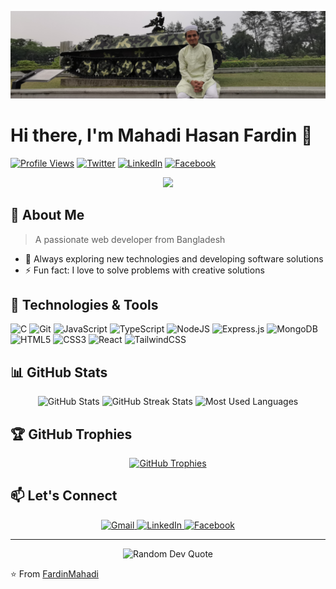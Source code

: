 <!-- Banner Image -->
![Mahadi Hasan Fardin's Banner](https://github.com/FardinMahadi/FardinMahadi/blob/main/banner.jpg)

# Hi there, I'm Mahadi Hasan Fardin 👋

[![Profile Views](https://komarev.com/ghpvc/?username=fardinmahadi&label=Profile%20views&color=0e75b6&style=flat)](https://github.com/FardinMahadi)
[![Twitter](https://img.shields.io/badge/Twitter-%231DA1F2.svg?logo=Twitter&logoColor=white)](https://twitter.com/@h73886191_hasan)
[![LinkedIn](https://img.shields.io/badge/LinkedIn-%230077B5.svg?logo=linkedin&logoColor=white)](https://linkedin.com/in/mahadi-hasan-fardin)
[![Facebook](https://img.shields.io/badge/Facebook-%231877F2.svg?logo=Facebook&logoColor=white)](https://fb.com/mahadihasanfardin2)

<div align="center">
  <img src="https://readme-typing-svg.herokuapp.com/?lines=Passionate+Web+Developer;MERN+Stack+Enthusiast;Always+learning+new+things&font=Fira%20Code&center=true&width=440&height=45&color=f75c7e&vCenter=true&size=22">
</div>

## 💫 About Me

> A passionate web developer from Bangladesh

- 🚀 Always exploring new technologies and developing software solutions
- ⚡ Fun fact: I love to solve problems with creative solutions

## 🔧 Technologies & Tools

![C](https://img.shields.io/badge/c-%2300599C.svg?style=for-the-badge&logo=c&logoColor=white)
![Git](https://img.shields.io/badge/git-%23F05033.svg?style=for-the-badge&logo=git&logoColor=white)
![JavaScript](https://img.shields.io/badge/javascript-%23323330.svg?style=for-the-badge&logo=javascript&logoColor=%23F7DF1E)
![TypeScript](https://img.shields.io/badge/typescript-%23007ACC.svg?style=for-the-badge&logo=typescript&logoColor=white)
![NodeJS](https://img.shields.io/badge/node.js-6DA55F?style=for-the-badge&logo=node.js&logoColor=white)
![Express.js](https://img.shields.io/badge/express.js-%23404d59.svg?style=for-the-badge&logo=express&logoColor=%2361DAFB)
![MongoDB](https://img.shields.io/badge/MongoDB-%234ea94b.svg?style=for-the-badge&logo=mongodb&logoColor=white)
![HTML5](https://img.shields.io/badge/html5-%23E34F26.svg?style=for-the-badge&logo=html5&logoColor=white)
![CSS3](https://img.shields.io/badge/css3-%231572B6.svg?style=for-the-badge&logo=css3&logoColor=white)
![React](https://img.shields.io/badge/react-%2320232a.svg?style=for-the-badge&logo=react&logoColor=%2361DAFB)
![TailwindCSS](https://img.shields.io/badge/tailwindcss-%2338B2AC.svg?style=for-the-badge&logo=tailwind-css&logoColor=white)

## 📊 GitHub Stats

<div align="center">
  <img src="https://github-readme-stats.vercel.app/api?username=fardinmahadi&theme=tokyonight&hide_border=false&include_all_commits=true&count_private=true" alt="GitHub Stats" />
  <img src="https://github-readme-streak-stats.herokuapp.com/?user=fardinmahadi&theme=tokyonight&hide_border=false" alt="GitHub Streak Stats" />
  <img src="https://github-readme-stats.vercel.app/api/top-langs/?username=fardinmahadi&theme=tokyonight&hide_border=false&include_all_commits=true&count_private=true&layout=compact" alt="Most Used Languages" />
</div>

## 🏆 GitHub Trophies
<p align="center">
  <a href="https://github.com/FardinMahadi">
    <img src="https://github-profile-trophy.vercel.app/?username=fardinmahadi&theme=radical&no-frame=false&no-bg=true&margin-w=4" alt="GitHub Trophies"/>
  </a>
</p>

## 📫 Let's Connect

<div align="center">
  <a href="mailto:mahadihasanfardin2015@gmail.com">
    <img src="https://img.shields.io/badge/Gmail-D14836?style=for-the-badge&logo=gmail&logoColor=white" alt="Gmail"/>
  </a>
  <a href="https://linkedin.com/in/mahadi-hasan-fardin">
    <img src="https://img.shields.io/badge/LinkedIn-0077B5?style=for-the-badge&logo=linkedin&logoColor=white" alt="LinkedIn"/>
  </a>
  <a href="https://fb.com/mahadihasanfardin2">
    <img src="https://img.shields.io/badge/Facebook-1877F2?style=for-the-badge&logo=facebook&logoColor=white" alt="Facebook"/>
  </a>
</div>

---

<div align="center">
  <img src="https://quotes-github-readme.vercel.app/api?type=horizontal&theme=radical" alt="Random Dev Quote"/>
</div>

⭐️ From [FardinMahadi](https://github.com/FardinMahadi)
